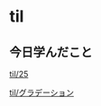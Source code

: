 # til

## 今日学んだこと

[til/25](https://github.com/tokiohamamatsu/til/blob/master/%E6%B4%BB%E5%8B%95%E8%A8%98%E9%8C%B2/2022/02/25.md)

[til/グラデーション](https://github.com/tokiohamamatsu/til/blob/master/css/%E3%82%B0%E3%83%A9%E3%83%87%E3%83%BC%E3%82%B7%E3%83%A7%E3%83%B3.md)